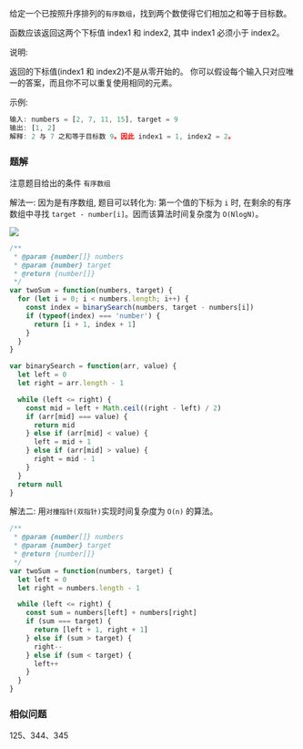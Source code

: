 <!--
abbrlink: xq2xbp15
-->

给定一个已按照升序排列的`有序数组`，找到两个数使得它们相加之和等于目标数。

函数应该返回这两个下标值 index1 和 index2, 其中 index1 必须小于 index2。

说明:

返回的下标值(index1 和 index2)不是从零开始的。
你可以假设每个输入只对应唯一的答案，而且你不可以重复使用相同的元素。

示例:

```js
输入: numbers = [2, 7, 11, 15], target = 9
输出: [1, 2]
解释: 2 与 7 之和等于目标数 9。因此 index1 = 1, index2 = 2。
```

### 题解

注意题目给出的条件 `有序数组`

解法一: 因为是有序数组, 题目可以转化为: 第一个值的下标为 `i` 时, 在剩余的有序数组中寻找 `target - number[i]`。因而该算法时间复杂度为 `O(NlogN)`。

![](http://with.muyunyun.cn/4bd2e0a2986f09b8efa56972810291d4.jpg)

```js
/**
 * @param {number[]} numbers
 * @param {number} target
 * @return {number[]}
 */
var twoSum = function(numbers, target) {
  for (let i = 0; i < numbers.length; i++) {
    const index = binarySearch(numbers, target - numbers[i])
    if (typeof(index) === 'number') {
      return [i + 1, index + 1]
    }
  }
}

var binarySearch = function(arr, value) {
  let left = 0
  let right = arr.length - 1

  while (left <= right) {
    const mid = left + Math.ceil((right - left) / 2)
    if (arr[mid] === value) {
      return mid
    } else if (arr[mid] < value) {
      left = mid + 1
    } else if (arr[mid] > value) {
      right = mid - 1
    }
  }
  return null
}
```

解法二: 用`对撞指针(双指针)`实现时间复杂度为 `O(n)` 的算法。

```js
/**
 * @param {number[]} numbers
 * @param {number} target
 * @return {number[]}
 */
var twoSum = function(numbers, target) {
  let left = 0
  let right = numbers.length - 1

  while (left <= right) {
    const sum = numbers[left] + numbers[right]
    if (sum === target) {
      return [left + 1, right + 1]
    } else if (sum > target) {
      right--
    } else if (sum < target) {
      left++
    }
  }
}
```

### 相似问题

125、344、345